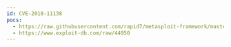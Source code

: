 ```yaml
---
id: CVE-2018-11138
pocs:
  - https://raw.githubusercontent.com/rapid7/metasploit-framework/master/modules/exploits/unix/http/quest_kace_systems_management_rce.rb
  - https://www.exploit-db.com/raw/44950
---
```

